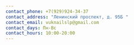 ```yaml
---
contact_phone: +7(929)924-34-37
contact_address: "Ленинский проспект, д. 95Б "
contact_email: vuknailslp@gmail.com
contact_days: Пн-Вс
contact_hours: 10:00-20:00
---
```

